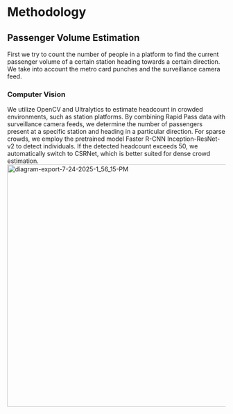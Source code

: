 # Methodology

## Passenger Volume Estimation
First we try to count the number of people in a platform to find the current passenger volume of a certain station heading towards a certain direction. We take into account
the metro card punches and the surveillance camera feed.
  ### Computer Vision
  We utilize OpenCV and Ultralytics to estimate headcount in crowded environments, such as station platforms. By combining Rapid Pass data with surveillance camera feeds, 
  we determine the number of passengers present at a specific station and heading in a particular direction. For sparse crowds, we employ the pretrained model 
  Faster R-CNN Inception-ResNet-v2 to detect individuals. If the detected headcount exceeds 50, we automatically switch to CSRNet, which is better suited for dense 
  crowd estimation.
  <img width="1478" height="559" alt="diagram-export-7-24-2025-1_56_15-PM" src="https://github.com/user-attachments/assets/662d1d10-f4c8-44bf-b3dd-ad6dc7aa5944" />

  ### 

